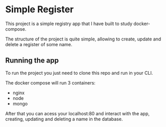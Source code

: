 # Simple Register

This project is a simple registry app that I have built to study docker-compose. 

The structure of the project is quite simple, allowing to create, update and delete a register of some name.

## Running the app

To run the project you just need to clone this repo and run <docker-compose up> in your CLI.
  
The docker compose will run 3 containers:
  - nginx
  - node
  - mongo
  
After that you can acess your localhost:80 and interact with the app, creating, updating and deleting a name in the database.
